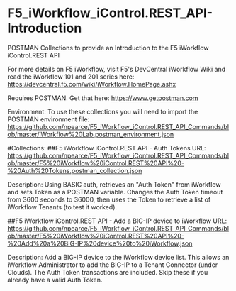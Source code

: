 # F5_iWorkflow_iControl.REST_API-Introduction
POSTMAN Collections to provide an Introduction to the F5 iWorkflow iControl.REST API

For more details on F5 iWorkflow, visit F5's DevCentral iWorkflow Wiki and read the iWorkflow 101 and 201 series here: https://devcentral.f5.com/wiki/iWorkflow.HomePage.ashx

Requires POSTMAN. Get that here: https://www.getpostman.com

Environment:
To use these collections you will need to import the POSTMAN environment file:
https://github.com/npearce/F5_iWorkflow_iControl.REST_API_Commands/blob/master/iWorkflow%20Lab.postman_environment.json

#Collections:
##F5 iWorkflow iControl.REST API - Auth Tokens
URL: https://github.com/npearce/F5_iWorkflow_iControl.REST_API_Commands/blob/master/F5%20iWorkflow%20iControl.REST%20API%20-%20Auth%20Tokens.postman_collection.json

Description: Using BASIC auth, retrieves an "Auth Token" from iWorkflow and sets Token as a POSTMAN variable. Changes the Auth Token timeout from 3600 seconds to 36000, then uses the Token to retrieve a list of iWorkflow Tenants (to test it worked).

##F5 iWorkflow iControl.REST API - Add a BIG-IP device to iWorkflow
URL: https://github.com/npearce/F5_iWorkflow_iControl.REST_API_Commands/blob/master/F5%20iWorkflow%20iControl.REST%20API%20-%20Add%20a%20BIG-IP%20device%20to%20iWorkflow.json

Description: Add a BIG-IP device to the iWorkflow device list. This allows an iWorkflow Administrator to add the BIG-IP to a  Tenant Connector (under Clouds). The Auth Token transactions are included. Skip these if you already have a valid Auth Token.
